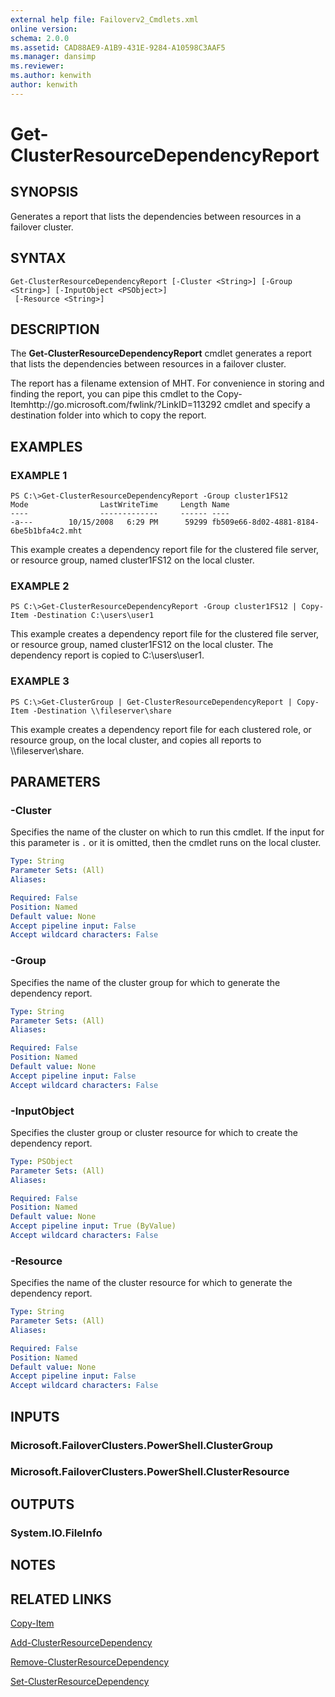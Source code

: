 ```yaml
---
external help file: Failoverv2_Cmdlets.xml
online version: 
schema: 2.0.0
ms.assetid: CAD88AE9-A1B9-431E-9284-A10598C3AAF5
ms.manager: dansimp
ms.reviewer:
ms.author: kenwith
author: kenwith
---
```


# Get-ClusterResourceDependencyReport

## SYNOPSIS
Generates a report that lists the dependencies between resources in a failover cluster.

## SYNTAX

```
Get-ClusterResourceDependencyReport [-Cluster <String>] [-Group <String>] [-InputObject <PSObject>]
 [-Resource <String>]
```

## DESCRIPTION
The **Get-ClusterResourceDependencyReport** cmdlet generates a report that lists the dependencies between resources in a failover cluster.

The report has a filename extension of MHT.
For convenience in storing and finding the report, you can pipe this cmdlet to the Copy-Itemhttp://go.microsoft.com/fwlink/?LinkID=113292 cmdlet and specify a destination folder into which to copy the report.

## EXAMPLES

### EXAMPLE 1
```
PS C:\>Get-ClusterResourceDependencyReport -Group cluster1FS12
Mode                LastWriteTime     Length Name 
----                -------------     ------ ---- 
-a---        10/15/2008   6:29 PM      59299 fb509e66-8d02-4881-8184-6be5b1bfa4c2.mht
```

This example creates a dependency report file for the clustered file server, or resource group, named cluster1FS12 on the local cluster.

### EXAMPLE 2
```
PS C:\>Get-ClusterResourceDependencyReport -Group cluster1FS12 | Copy-Item -Destination C:\users\user1
```

This example creates a dependency report file for the clustered file server, or resource group, named cluster1FS12 on the local cluster.
The dependency report is copied to C:\users\user1.

### EXAMPLE 3
```
PS C:\>Get-ClusterGroup | Get-ClusterResourceDependencyReport | Copy-Item -Destination \\fileserver\share
```

This example creates a dependency report file for each clustered role, or resource group, on the local cluster, and copies all reports to \\\\fileserver\share.

## PARAMETERS

### -Cluster
Specifies the name of the cluster on which to run this cmdlet.
If the input for this parameter is `.` or it is omitted, then the cmdlet runs on the local cluster.

```yaml
Type: String
Parameter Sets: (All)
Aliases: 

Required: False
Position: Named
Default value: None
Accept pipeline input: False
Accept wildcard characters: False
```

### -Group
Specifies the name of the cluster group for which to generate the dependency report.

```yaml
Type: String
Parameter Sets: (All)
Aliases: 

Required: False
Position: Named
Default value: None
Accept pipeline input: False
Accept wildcard characters: False
```

### -InputObject
Specifies the cluster group or cluster resource for which to create the dependency report.

```yaml
Type: PSObject
Parameter Sets: (All)
Aliases: 

Required: False
Position: Named
Default value: None
Accept pipeline input: True (ByValue)
Accept wildcard characters: False
```

### -Resource
Specifies the name of the cluster resource for which to generate the dependency report.

```yaml
Type: String
Parameter Sets: (All)
Aliases: 

Required: False
Position: Named
Default value: None
Accept pipeline input: False
Accept wildcard characters: False
```

## INPUTS

### Microsoft.FailoverClusters.PowerShell.ClusterGroup

### Microsoft.FailoverClusters.PowerShell.ClusterResource

## OUTPUTS

### System.IO.FileInfo

## NOTES

## RELATED LINKS

[Copy-Item](http://go.microsoft.com/fwlink/?LinkID=113292)

[Add-ClusterResourceDependency](./Add-ClusterResourceDependency.md)

[Remove-ClusterResourceDependency](./Remove-ClusterResourceDependency.md)

[Set-ClusterResourceDependency](./Set-ClusterResourceDependency.md)

